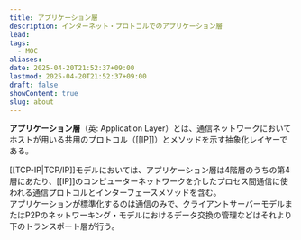 ```yaml
---
title: アプリケーション層
description: インターネット・プロトコルでのアプリケーション層
lead: 
tags:
  - MOC
aliases: 
date: 2025-04-20T21:52:37+09:00
lastmod: 2025-04-20T21:52:37+09:00
draft: false
showContent: true
slug: about
---
```

**アプリケーション層**（英: Application Layer）とは、通信ネットワークにおいてホストが用いる共用のプロトコル（[[IP]]）とメソッドを示す抽象化レイヤーである。

[[TCP-IP|TCP/IP]]モデルにおいては、アプリケーション層は4階層のうちの第4層にあたり、[[IP]]のコンピューターネットワークを介したプロセス間通信に使われる通信プロトコルとインターフェースメソッドを含む。  
アプリケーションが標準化するのは通信のみで、クライアントサーバーモデルまたはP2Pのネットワーキング・モデルにおけるデータ交換の管理などはそれより下のトランスポート層が行う。